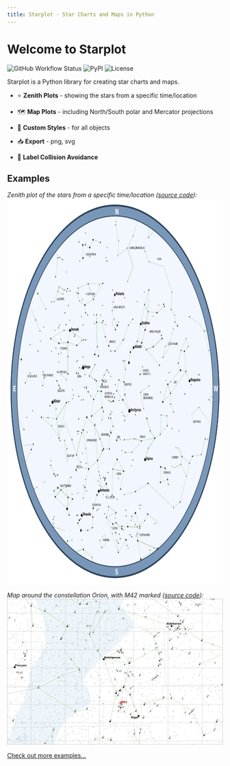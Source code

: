 ```yaml
---
title: Starplot - Star Charts and Maps in Python
---
```


# Welcome to Starplot
![GitHub Workflow Status](https://img.shields.io/github/actions/workflow/status/steveberardi/starplot/test.yml?style=for-the-badge&color=a2c185)
![PyPI](https://img.shields.io/pypi/v/starplot?style=for-the-badge&color=85C0C1)
![License](https://img.shields.io/github/license/steveberardi/starplot?style=for-the-badge&color=A485C1)

Starplot is a Python library for creating star charts and maps.

- ⭐ **Zenith Plots** - showing the stars from a specific time/location

- 🗺️ **Map Plots** - including North/South polar and Mercator projections

- 🎨 **Custom Styles** - for all objects

- 📥 **Export** - png, svg

- 🧭 **Label Collision Avoidance**

## Examples
*Zenith plot of the stars from a specific time/location ([source code](examples/#basic-star-chart-for-timelocation)):*
<img src="images/starchart-blue.png" height="900" width="900">

*Map around the constellation Orion, with M42 marked ([source code](examples/#basic-map-of-orion)):*
<img src="images/mercator-orion.png" width="900">

[Check out more examples...](examples.md)
